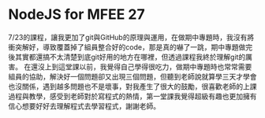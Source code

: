# NodeJS for MFEE 27
7/23的課程，讓我更加了git與GitHub的原理與運用，在做期中專題時，我沒有將衝突解好，導致覆蓋掉了組員整合好的code，那是真的嚇了一跳，期中專題做完後其實都還搞不太清楚到底git好用的地方在哪裡，但透過課程我終於理解git的厲害。
在還沒上到這堂課以前，我覺得自己學得很吃力，做期中專題時也常常需要組員的協助，解決好一個問題卻又出現三個問題，但聽到老師說就算學三天才學會也沒關係，遇到越多問題也不是壞事，對我產生了很大的鼓勵，很喜歡老師的上課過程與教學，感受到老師對於寫程式的熱情，第一堂課我覺得超級有趣也更加擁有信心想要好好去理解程式去學習程式，謝謝老師。
